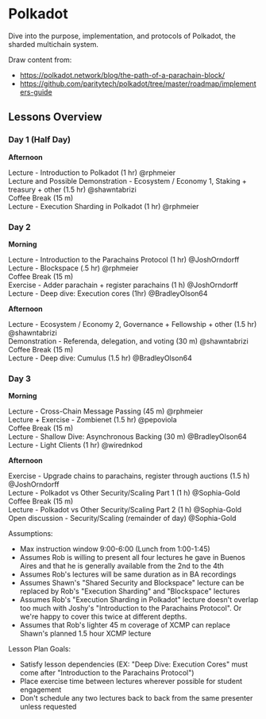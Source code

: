 # Polkadot

Dive into the purpose, implementation, and protocols of Polkadot, the sharded multichain system.

Draw content from:

- https://polkadot.network/blog/the-path-of-a-parachain-block/
- https://github.com/paritytech/polkadot/tree/master/roadmap/implementers-guide

## Lessons Overview

### Day 1 (Half Day)
**Afternoon**

Lecture - Introduction to Polkadot (1 hr) @rphmeier<br>
Lecture and Possible Demonstration - Ecosystem / Economy 1, Staking + treasury + other (1.5 hr) @shawntabrizi<br>
Coffee Break (15 m)<br>
Lecture - Execution Sharding in Polkadot (1 hr) @rphmeier<br>

### Day 2
**Morning**

Lecture - Introduction to the Parachains Protocol (1 hr) @JoshOrndorff<br>
Lecture - Blockspace (.5 hr) @rphmeier<br>
Coffee Break (15 m)<br>
Exercise - Adder parachain + register parachains (1 h) @JoshOrndorff<br>
Lecture - Deep dive: Execution cores (1hr) @BradleyOlson64<br>

**Afternoon**

Lecture - Ecosystem / Economy 2, Governance + Fellowship + other (1.5 hr) @shawntabrizi<br>
Demonstration - Referenda, delegation, and voting (30 m) @shawntabrizi<br>
Coffee Break (15 m)<br>
Lecture - Deep dive: Cumulus (1.5 hr) @BradleyOlson64<br>

### Day 3
**Morning**

Lecture - Cross-Chain Message Passing (45 m) @rphmeier<br>
Lecture + Exercise - Zombienet (1.5 hr) @pepoviola<br>
Coffee Break (15 m)<br>
Lecture - Shallow Dive: Asynchronous Backing (30 m) @BradleyOlson64<br>
Lecture - Light Clients (1 hr) @wirednkod<br>

**Afternoon**

Exercise - Upgrade chains to parachains, register through auctions (1.5 h) @JoshOrndorff<br>
Lecture - Polkadot vs Other Security/Scaling Part 1 (1 h) @Sophia-Gold<br>
Coffee Break (15 m)<br>
Lecture - Polkadot vs Other Security/Scaling Part 2 (1 h) @Sophia-Gold<br>
Open discussion - Security/Scaling (remainder of day) @Sophia-Gold<br>

Assumptions: 

- Max instruction window 9:00-6:00 (Lunch from 1:00-1:45)
- Assumes Rob is willing to present all four lectures he gave in Buenos Aires and that he is generally available from the 2nd to the 4th
- Assumes Rob's lectures will be same duration as in BA recordings
- Assumes Shawn's "Shared Security and Blockspace" lecture can be replaced by Rob's "Execution Sharding" and "Blockspace" lectures
- Assumes Rob's "Execution Sharding in Polkadot" lecture doesn't overlap too much with Joshy's "Introduction to the Parachains Protocol". Or we're happy to cover this twice at different depths.
- Assumes that Rob's lighter 45 m coverage of XCMP can replace Shawn's planned 1.5 hour XCMP lecture

Lesson Plan Goals:
- Satisfy lesson dependencies (EX: "Deep Dive: Execution Cores" must come after "Introduction to the Parachains Protocol")
- Place exercise time between lectures wherever possible for student engagement
- Don't schedule any two lectures back to back from the same presenter unless requested
